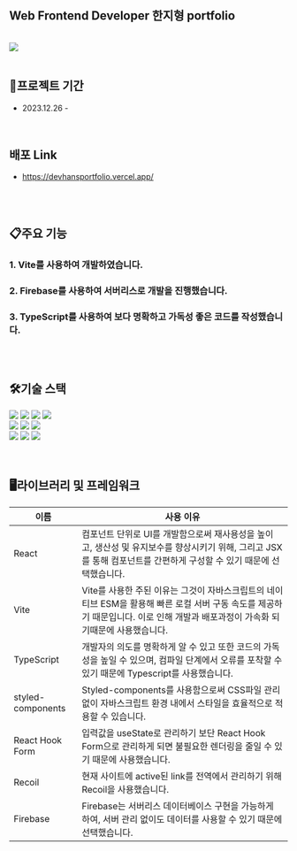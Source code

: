 ## Web Frontend Developer 한지형 portfolio

<br/>
<img src="https://github.com/hanjihyeong/portfolio/assets/143388067/afb6a274-9ab3-4d3f-bb16-a176b1006da0">

<br/>
<br/>

## 📅프로젝트 기간

- 2023.12.26 -

<br/>

## 배포 Link

- https://devhansportfolio.vercel.app/

<br/>
<br/>

## 📋주요 기능

### 1. Vite를 사용하여 개발하였습니다.

### 2. Firebase를 사용하여 서버리스로 개발을 진행했습니다.

### 3. TypeScript를 사용하여 보다 명확하고 가독성 좋은 코드를 작성했습니다.

<br/>
<br/>

## 🛠️기술 스택

<div align=left>
  <img src="https://img.shields.io/badge/html5-E34F26?style=for-the-badge&logo=html5&logoColor=white">
  <img src="https://img.shields.io/badge/css-1572B6?style=for-the-badge&logo=css3&logoColor=white">
  <img src="https://img.shields.io/badge/javascript-F7DF1E?style=for-the-badge&logo=javascript&logoColor=black"> 
  <img src="https://img.shields.io/badge/TypeScript-007ACC?style=for-the-badge&logo=typescript&logoColor=white">
</div>
<div align=left> 
  <img src="https://img.shields.io/badge/React-20232A?style=for-the-badge&logo=react&logoColor=61DAFB">
  <img src="https://img.shields.io/badge/GitHub-100000?style=for-the-badge&logo=github&logoColor=white">
  <img src="https://img.shields.io/badge/styled--components-DB7093?style=for-the-badge&logo=styled-components&logoColor=white">
</div>
<div align=left>
  <img src="https://img.shields.io/badge/Recoil-3578E5?style=for-the-badge&logo=Recoil&logoColor=white"/>
  <img src="https://img.shields.io/badge/Firebase-FFCA28?style=for-the-badge&logo=Firebase&logoColor=white"/>
  <img src="https://img.shields.io/badge/ReactHookForm-EC5998?style=for-the-badge&logo=ReactHookForm&logoColor=white"/>
</div>

<br/>
<br/>

## 🖥️라이브러리 및 프레임워크

| 이름              | 사용 이유                                                                                                                                                                         |
| ----------------- | --------------------------------------------------------------------------------------------------------------------------------------------------------------------------------- |
| React             | 컴포넌트 단위로 UI를 개발함으로써 재사용성을 높이고, 생산성 및 유지보수를 향상시키기 위해, 그리고 JSX를 통해 컴포넌트를 간편하게 구성할 수 있기 때문에 선택했습니다.              |
| Vite              | Vite를 사용한 주된 이유는 그것이 자바스크립트의 네이티브 ESM을 활용해 빠른 로컬 서버 구동 속도를 제공하기 때문입니다. 이로 인해 개발과 배포과정이 가속화 되기때문에 사용했습니다. |
| TypeScript        | 개발자의 의도를 명확하게 알 수 있고 또한 코드의 가독성을 높일 수 있으며, 컴파일 단계에서 오류를 포착할 수 있기 때문에 Typescript를 사용했습니다.                                  |
| styled-components | Styled-components를 사용함으로써 CSS파일 관리 없이 자바스크립트 환경 내에서 스타일을 효율적으로 적용할 수 있습니다.                                                               |
| React Hook Form   | 입력값을 useState로 관리하기 보단 React Hook Form으로 관리하게 되면 불필요한 렌더링을 줄일 수 있기 때문에 사용했습니다.                                                           |
| Recoil            | 현재 사이트에 active된 link를 전역에서 관리하기 위해 Recoil을 사용했습니다.                                                                                                       |
| Firebase          | Firebase는 서버리스 데이터베이스 구현을 가능하게 하여, 서버 관리 없이도 데이터를 사용할 수 있기 때문에 선택했습니다.                                                              |
